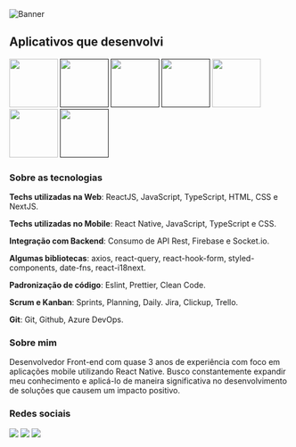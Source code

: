 <img src="https://i.imgur.com/fopCE2d.png" alt="Banner">

## Aplicativos que desenvolvi

<div>
  <a title="Lion Tax - Imposto de renda" href="https://lion.tax/"><img width="87" src="https://i.imgur.com/6CjUX2h.png"></a>
  <a title="CSD Real - Relacionamentos" href=""><img width="87" src="https://i.imgur.com/c4CPlmr.png"></a>
  <a title="Airsoft Commander - Equipes e eventos" href=""><img width="87" src="https://i.imgur.com/TSpXzii.png"></a>
  <a title="ARJ - Administração Judicial" href=""><img width="87" src="https://i.imgur.com/m35Hek9.png"></a>
  <a title="Begrato - Rede social de turismo" href="https://www.begrato.com/"><img width="87" src="https://i.imgur.com/G1pKDow.png"></a>
  <a title="Cami - Carretos e mudanças" href="https://camionline.com.br/"><img width="87" src="https://i.imgur.com/eri7Xij.png"></a>
  <a title="Capt Data - Amostras de solo" href=""><img width="87" src="https://i.imgur.com/Ipt72fw.png"></a>
</div>

### Sobre as tecnologias

**Techs utilizadas na Web**: ReactJS, JavaScript, TypeScript, HTML, CSS e NextJS.

**Techs utilizadas no Mobile**: React Native, JavaScript, TypeScript e CSS.

**Integração com Backend**: Consumo de API Rest, Firebase e Socket.io.

**Algumas bibliotecas**: axios, react-query, react-hook-form, styled-components, date-fns, react-i18next.

**Padronização de código**: Eslint, Prettier, Clean Code.

**Scrum e Kanban**: Sprints, Planning, Daily. Jira, Clickup, Trello.

**Git**: Git, Github, Azure DevOps.

### Sobre mim

Desenvolvedor Front-end com quase 3 anos de experiência com foco em aplicações mobile utilizando React Native. Busco constantemente expandir meu conhecimento e aplicá-lo de maneira significativa no desenvolvimento de soluções que causem um impacto positivo.

### Redes sociais
<div>
  <a href="https://www.linkedin.com/in/sammer-duarte"><img src="https://i.imgur.com/dmOKm1D.png"></a>
  <a href="https://api.whatsapp.com/send/?phone=5511957149860&text&type=phone_number&app_absent=0"><img src="https://i.imgur.com/1fJwZh6.png"></a> 
  <a href="https://discordapp.com/users/Sammer+Duarte#0793"><img src="https://i.imgur.com/yeCxyAx.png"></a>
</div> 
